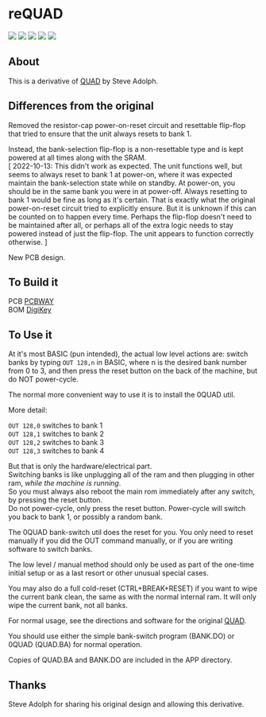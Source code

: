 # reQUAD
![](../../raw/main/PCB/reQUAD_f.jpg)
![](../../raw/main/PCB/reQUAD_b.jpg)
![](../../raw/main/PCB/reQUAD_top.jpg)
![](../../raw/main/PCB/reQUAD_bottom.jpg)
![](../../raw/main/PCB/reQUAD.svg)

## About
This is a derivative of [QUAD](http://bitchin100.com/wiki/index.php?title=QUAD) by Steve Adolph.

## Differences from the original
Removed the resistor-cap power-on-reset circuit and resettable flip-flop that tried to ensure that the unit always resets to bank 1.

Instead, the bank-selection flip-flop is a non-resettable type and is kept powered at all times along with the SRAM.  
\[ 2022-10-13: This didn't work as expected. The unit functions well, but seems to always reset to bank 1 at power-on, where it was expected maintain the bank-selection state while on standby. At power-on, you should be in the same bank you were in at power-off. Always resetting to bank 1 would be fine as long as it's certain. That is exactly what the original power-on-reset circuit tried to explicitly ensure. But it is unknown if this can be counted on to happen every time. Perhaps the flip-flop doesn't need to be maintained after all, or perhaps all of the extra logic needs to stay powered instead of just the flip-flop. The unit appears to function correctly otherwise.  \]

New PCB design.

## To Build it
PCB [PCBWAY](https://www.pcbway.com/project/shareproject/reQUAD_RAM_Expansion_for_TRS_80_Model_100_8690cd19.html)  
BOM [DigiKey](https://www.digikey.com/short/vjmw4r5c)

## To Use it
At it's most BASIC (pun intended), the actual low level actions are: switch banks by typing `OUT 128,n` in BASIC, where n is the desired bank number from 0 to 3, and then press the reset button on the back of the machine, but do NOT power-cycle.  

The normal more convenient way to use it is to install the 0QUAD util.

More detail:

`OUT 128,0` switches to bank 1  
`OUT 128,1` switches to bank 2  
`OUT 128,2` switches to bank 3  
`OUT 128,3` switches to bank 4  

But that is only the hardware/electrical part.  
Switching banks is like unplugging all of the ram and then plugging in other ram, *while the machine is running*.  
So you must always also reboot the main rom immediately after any switch, by pressing the reset button.  
Do not power-cycle, only press the reset button. Power-cycle will switch you back to bank 1, or possibly a random bank.

The 0QUAD bank-switch util does the reset for you. You only need to reset manually if you did the OUT command manually, or if you are writing software to switch banks.

The low level / manual method should only be used as part of the one-time initial setup or as a last resort or other unusual special cases.  

You may also do a full cold-reset (CTRL+BREAK+RESET) if you want to wipe the current bank clean, the same as with the normal internal ram. It will only wipe the current bank, not all banks.  

For normal usage, see the directions and software for the original [QUAD](http://bitchin100.com/wiki/index.php?title=QUAD).  

You should use either the simple bank-switch program (BANK.DO) or 0QUAD (QUAD.BA) for normal operation.  

Copies of QUAD.BA and BANK.DO are included in the APP directory.

## Thanks
Steve Adolph for sharing his original design and allowing this derivative.
